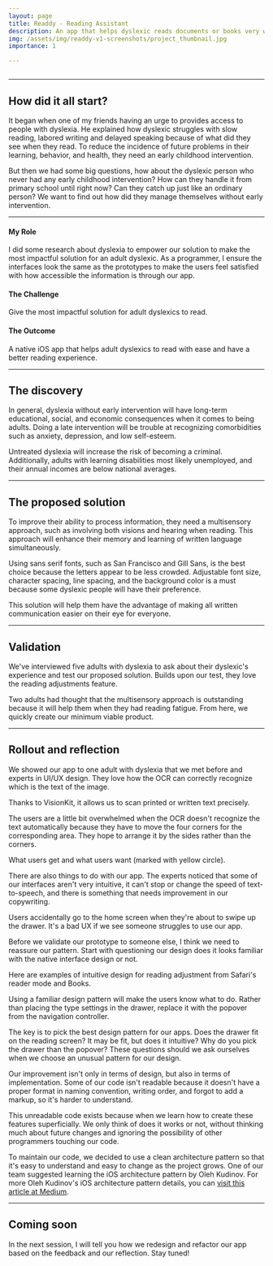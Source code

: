 ```yaml
---
layout: page
title: Readdy - Reading Assistant
description: An app that helps dyslexic reads documents or books very well.
img: /assets/img/readdy-v1-screenshots/project_thumbnail.jpg
importance: 1

---
```


<div class="row mt-3">
    <div class="col-sm mt-3 mt-md-0">
        <img class="img-fluid rounded z-depth-1" src="{{ '/assets/img/readdy-v1-screenshots/project_thumbnail.jpg' | relative_url }}" alt="" title="example image"/>
    </div>
</div>

---

## How did it all start?

It began when one of my friends having an urge to provides access to people with dyslexia. He explained how dyslexic struggles with slow reading, labored writing and delayed speaking because of what did they see when they read. To reduce the incidence of future problems in their learning, behavior, and health, they need an early childhood intervention. 

But then we had some big questions, how about the dyslexic person who never had any early childhood intervention? How can they handle it from primary school until right now? Can they catch up just like an ordinary person? We want to find out how did they manage themselves without early intervention.

---

#### My Role

I did some research about dyslexia to empower our solution to make the most impactful solution for an adult dyslexic. As a programmer, I ensure the interfaces look the same as the prototypes to make the users feel satisfied with how accessible the information is through our app.

#### The Challenge

Give the most impactful solution for adult dyslexics to read.

#### The Outcome

A native iOS app that helps adult dyslexics to read with ease and have a better reading experience.

---

## The discovery

In general, dyslexia without early intervention will have long-term educational, social, and economic consequences when it comes to being adults. Doing a late intervention will be trouble at recognizing comorbidities such as anxiety, depression, and low self-esteem.

Untreated dyslexia will increase the risk of becoming a criminal. Additionally, adults with learning disabilities most likely unemployed, and their annual incomes are below national averages.

---

## The proposed solution

To improve their ability to process information, they need a multisensory approach, such as involving both visions and hearing when reading. This approach will enhance their memory and learning of written language simultaneously.

Using sans serif fonts, such as San Francisco and Gill Sans, is the best choice because the letters appear to be less crowded. Adjustable font size, character spacing, line spacing, and the background color is a must because some dyslexic people will have their preference.

This solution will help them have the advantage of making all written communication easier on their eye for everyone.

---

## Validation

We've interviewed five adults with dyslexia to ask about their dyslexic's experience and test our proposed solution. Builds upon our test, they love the reading adjustments feature.

Two adults had thought that the multisensory approach is outstanding because it will help them when they had reading fatigue. From here, we quickly create our minimum viable product.

---

## Rollout and reflection

We showed our app to one adult with dyslexia that we met before and experts in UI/UX design. They love how the OCR can correctly recognize which is the text of the image.

<div class="row mt-3">
    <div class="col-sm mt-3 mt-md-0">
        <img class="img-fluid rounded z-depth-1" src="{{ '/assets/img/readdy-v1-screenshots/VisionKit Digital Result.jpeg' | relative_url }}" alt="" title="example image"/>
    </div>
    <div class="col-sm mt-3 mt-md-0">
        <img class="img-fluid rounded z-depth-1" src="{{ '/assets/img/readdy-v1-screenshots/VisionKit Recognization.gif' | relative_url }}" alt="" title="example image"/>
    </div>
</div>
<div class="caption">
    Thanks to VisionKit, it allows us to scan printed or written text precisely.
</div>

The users are a little bit overwhelmed when the OCR doesn't recognize the text automatically because they have to move the four corners for the corresponding area. They hope to arrange it by the sides rather than the corners.

<div class="row mt-3">
    <div class="col-sm mt-3 mt-md-0">
        <img class="img-fluid rounded z-depth-1" src="{{ '/assets/img/readdy-v1-screenshots/Not Intuitive Design 3.jpeg' | relative_url }}" alt="" title="example image"/>
    </div>
    <div class="col-sm mt-3 mt-md-0">
        <img class="img-fluid rounded z-depth-1" src="{{ '/assets/img/readdy-v1-screenshots/Not Intuitive Design 4.jpeg' | relative_url }}" alt="" title="example image"/>
    </div>
</div>
<div class="caption">
    What users get and what users want (marked with yellow circle).
</div>

There are also things to do with our app. The experts noticed that some of our interfaces aren't very intuitive, it can't stop or change the speed of text-to-speech, and there is something that needs improvement in our copywriting.

<div class="row mt-3">
    <div class="col-sm mt-3 mt-md-0">
        <img class="img-fluid rounded z-depth-1" src="{{ '/assets/img/readdy-v1-screenshots/Not Intuitive Design 1.jpeg' | relative_url }}" alt="" title="example image"/>
    </div>
    <div class="col-sm mt-3 mt-md-0">
        <img class="img-fluid rounded z-depth-1" src="{{ '/assets/img/readdy-v1-screenshots/Not Intuitive Design 2.gif' | relative_url }}" alt="" title="example image"/>
    </div>
</div>
<div class="caption">
    Users accidentally go to the home screen when they're about to swipe up the drawer. It's a bad UX if we see someone struggles to use our app.
</div>

Before we validate our prototype to someone else, I think we need to reassure our pattern. Start with questioning our design does it looks familiar with the native interface design or not.

<div class="row">
    <div class="col-sm mt-3 mt-md-0">
        <img class="img-fluid rounded z-depth-1" src="{{ '/assets/img/readdy-v1-screenshots/Safari Reader Mode.gif' | relative_url }}" alt="" title="example image"/>
    </div>
    <div class="col-sm mt-3 mt-md-0">
        <img class="img-fluid rounded z-depth-1" src="{{ '/assets/img/readdy-v1-screenshots/Books Type Setting.gif' | relative_url }}" alt="" title="example image"/>
    </div>
</div>
<div class="caption">
    Here are examples of intuitive design for reading adjustment from Safari's reader mode and Books.
</div>

Using a familiar design pattern will make the users know what to do. Rather than placing the type settings in the drawer, replace it with the popover from the navigation controller.

The key is to pick the best design pattern for our apps. Does the drawer fit on the reading screen? It may be fit, but does it intuitive? Why do you pick the drawer than the popover? These questions should we ask ourselves when we choose an unusual pattern for our design.

Our improvement isn't only in terms of design, but also in terms of implementation. Some of our code isn't readable because it doesn't have a proper format in naming convention, writing order, and forgot to add a markup, so it's harder to understand.

This unreadable code exists because when we learn how to create these features superficially. We only think of does it works or not, without thinking much about future changes and ignoring the possibility of other programmers touching our code.

To maintain our code, we decided to use a clean architecture pattern so that it's easy to understand and easy to change as the project grows. One of our team suggested learning the iOS architecture pattern by Oleh Kudinov. For more Oleh Kudinov's iOS architecture pattern details, you can <a href="https://tech.olx.com/clean-architecture-and-mvvm-on-ios-c9d167d9f5b3" target="blank">visit this article at Medium</a>.

---

## Coming soon

In the next session, I will tell you how we redesign and refactor our app based on the feedback and our reflection. Stay tuned!
